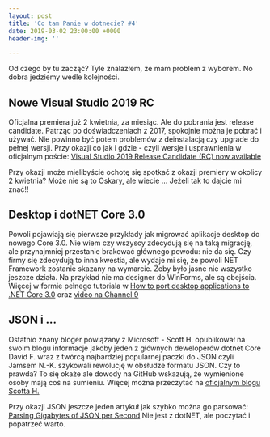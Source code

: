 ```yaml
---
layout: post
title: 'Co tam Panie w dotnecie? #4'
date: 2019-03-02 23:00:00 +0000
header-img: ''

---
```

Od czego by tu zacząć? Tyle znalazłem, że mam problem z wyborem. No dobra jedziemy wedle kolejności.

## Nowe Visual Studio 2019 RC

Oficjalna premiera już 2 kwietnia, za miesiąc. Ale do pobrania jest release candidate. Patrząc po doświadczeniach z 2017, spokojnie można je pobrać i używać. Nie powinno być potem problemów z deinstalacją czy upgrade do pełnej wersji. Przy okazji co jak i gdzie - czyli wersje i usprawnienia w oficjalnym poście: [Visual Studio 2019 Release Candidate (RC) now available](https://devblogs.microsoft.com/visualstudio/visual-studio-2019-release-candidate-rc-now-available/)

Przy okazji może mielibyście ochotę się spotkać z okazji premiery w okolicy 2 kwietnia? Może nie są to Oskary, ale wiecie ... Jeżeli tak to dajcie mi znać!!

## Desktop i dotNET Core 3.0

Powoli pojawiają się pierwsze przykłady jak migrować aplikacje desktop do nowego Core 3.0. Nie wiem czy wszyscy zdecydują się na taką migrację, ale przynajmniej przestanie brakować głównego powodu: nie da się. Czy firmy się zdecydują to inna kwestia, ale wydaje mi się, że powoli NET Framework zostanie skazany na wymarcie. Żeby było jasne nie wszystko jeszcze działa. Na przykład nie ma designer do WinForms, ale są obejścia. Więcej w formie pełnego tutoriala w [How to port desktop applications to .NET Core 3.0](https://devblogs.microsoft.com/dotnet/how-to-port-desktop-applications-to-net-core-3-0/) oraz [video na Channel 9 ](https://channel9.msdn.com/Shows/On-NET/How-to-port-desktop-applications-to-NET-Core-30)

## JSON i ...

Ostatnio znany bloger powiązany z Microsoft - Scott H. opublikował na swoim blogu informacje jakoby jeden z głównych deweloperów dotnet Core David F. wraz z twórcą najbardziej popularnej paczki do JSON czyli Jamsem N.-K. szykowali rewolucję w obsłudze formatu JSON. Czy to prawda? To się okaże ale dowody na GitHub wskazują, że wymienione osoby mają coś na sumieniu. Więcej można przeczytać na [oficjalnym blogu Scotta H.](https://www.hanselman.com/blog/LearningAboutNETCoreFuturesByPokingAroundAtDavidFowlersGitHub.aspx)

Przy okazji JSON jeszcze jeden artykuł jak szybko można go parsować: [Parsing Gigabytes of JSON per Second](https://branchfree.org/2019/02/25/paper-parsing-gigabytes-of-json-per-second/) Nie jest z dotNET, ale poczytać i popatrzeć warto.